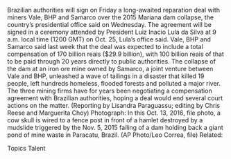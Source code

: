 Brazilian authorities will sign on Friday a long-awaited reparation deal with miners Vale, BHP and Samarco over the 2015 Mariana dam collapse, the country’s presidential office said on Wednesday.
The agreement will be signed in a ceremony attended by President Luiz Inacio Lula da Silva at 9 a.m. local time (1200 GMT) on Oct. 25, Lula’s office said.
Vale, BHP and Samarco said last week that the deal was expected to include a total compensation of 170 billion reais ($29.9 billion), with 100 billion reais of that to be paid through 20 years directly to public authorities.
The collapse of the dam at an iron ore mine owned by Samarco, a joint venture between Vale and BHP, unleashed a wave of tailings in a disaster that killed 19 people, left hundreds homeless, flooded forests and polluted a major river.
The three mining firms have for years been negotiating a compensation agreement with Brazilian authorities, hoping a deal would end several court actions on the matter.
(Reporting by Lisandra Paraguassu; editing by Chris Reese and Marguerita Choy)
Photograph: In this Oct. 13, 2016, file photo, a cow skull is wired to a fence post in front of a hamlet destroyed by a mudslide triggered by the Nov. 5, 2015 failing of a dam holding back a giant pond of mine waste in Paracatu, Brazil. (AP Photo/Leo Correa, file)
Related:

Topics
Talent
